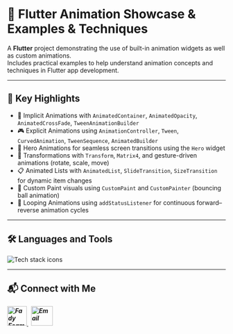 # 🚀 Flutter Animation Showcase & Examples & Techniques

A **Flutter** project demonstrating the use of built-in animation widgets as well as custom animations.  
Includes practical examples to help understand animation concepts and techniques in Flutter app development.

---

## 🎯 Key Highlights

- 🔄 Implicit Animations with `AnimatedContainer`, `AnimatedOpacity`, `AnimatedCrossFade`, `TweenAnimationBuilder`
- 🎮 Explicit Animations using `AnimationController`, `Tween`, `CurvedAnimation`, `TweenSequence`, `AnimatedBuilder`
- 🧳 Hero Animations for seamless screen transitions using the `Hero` widget
- 🔁 Transformations with `Transform`, `Matrix4`, and gesture-driven animations (rotate, scale, move)
- 📋 Animated Lists with `AnimatedList`, `SlideTransition`, `SizeTransition` for dynamic item changes
- 🎨 Custom Paint visuals using `CustomPaint` and `CustomPainter` (bouncing ball animation)
- 🔂 Looping Animations using `addStatusListener` for continuous forward–reverse animation cycles

---

## 🛠️ Languages and Tools

<p align="left"> 
        <img src="https://skillicons.dev/icons?i=flutter,dart,vscode,git,github" alt="Tech stack icons" />
</p>

---

## 📬 Connect with Me

<h5 align="left"> 
  <a href="https://www.linkedin.com/in/fady-esam/" target="_blank"> 
    <img src="https://raw.githubusercontent.com/rahuldkjain/github-profile-readme-generator/master/src/images/icons/Social/linked-in-alt.svg" alt="Fady Esam" height="45" width="45" /> 
  </a> 
  &nbsp;
  <a href="mailto:fady.esam.0101@gmail.com" target="_blank"> 
    <img src="https://cdn-icons-png.flaticon.com/512/732/732200.png" alt="Email" height="45" width="50" /> 
  </a> 
</h5>
